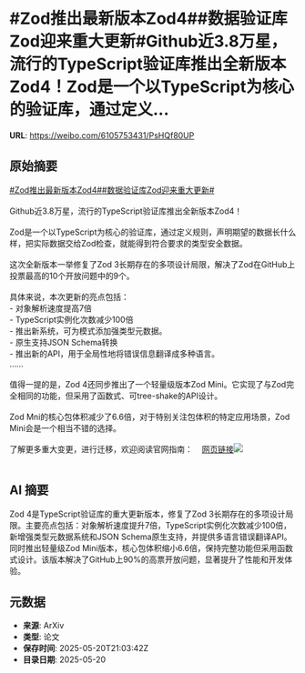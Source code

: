 # #Zod推出最新版本Zod4##数据验证库Zod迎来重大更新#Github近3.8万星，流行的TypeScript验证库推出全新版本Zod4！Zod是一个以TypeScript为核心的验证库，通过定义...

**URL**: https://weibo.com/6105753431/PsHQf80UP

## 原始摘要

<a href="https://m.weibo.cn/search?containerid=231522type%3D1%26t%3D10%26q%3D%23Zod%E6%8E%A8%E5%87%BA%E6%9C%80%E6%96%B0%E7%89%88%E6%9C%ACZod4%23&amp;extparam=%23Zod%E6%8E%A8%E5%87%BA%E6%9C%80%E6%96%B0%E7%89%88%E6%9C%ACZod4%23" data-hide=""><span class="surl-text">#Zod推出最新版本Zod4#</span></a><a href="https://m.weibo.cn/search?containerid=231522type%3D1%26t%3D10%26q%3D%23%E6%95%B0%E6%8D%AE%E9%AA%8C%E8%AF%81%E5%BA%93Zod%E8%BF%8E%E6%9D%A5%E9%87%8D%E5%A4%A7%E6%9B%B4%E6%96%B0%23&amp;extparam=%23%E6%95%B0%E6%8D%AE%E9%AA%8C%E8%AF%81%E5%BA%93Zod%E8%BF%8E%E6%9D%A5%E9%87%8D%E5%A4%A7%E6%9B%B4%E6%96%B0%23" data-hide=""><span class="surl-text">#数据验证库Zod迎来重大更新#</span></a><br><br>Github近3.8万星，流行的TypeScript验证库推出全新版本Zod4！<br><br>Zod是一个以TypeScript为核心的验证库，通过定义规则，声明期望的数据长什么样，把实际数据交给Zod检查，就能得到符合要求的类型安全数据。<br><br>这次全新版本一举修复了Zod 3长期存在的多项设计局限，解决了Zod在GitHub上投票最高的10个开放问题中的9个。<br><br>具体来说，本次更新的亮点包括：<br>- 对象解析速度提高7倍<br>- TypeScript实例化次数减少100倍<br>- 推出新系统，可为模式添加强类型元数据。<br>- 原生支持JSON Schema转换<br>- 推出新的API，用于全局性地将错误信息翻译成多种语言。<br>……<br><br>值得一提的是，Zod 4还同步推出了一个轻量级版本Zod Mini。它实现了与Zod完全相同的功能，但采用了函数式、可tree-shake的API设计。<br><br>Zod Mni的核心包体积减少了6.6倍，对于特别关注包体积的特定应用场景，Zod Mini会是一个相当不错的选择。<br><br>了解更多重大变更，进行迁移，欢迎阅读官网指南：<a href="https://weibo.cn/sinaurl?u=https%3A%2F%2Fzod.dev%2Fv4" data-hide=""><span class="url-icon"><img style="width: 1rem;height: 1rem" src="https://h5.sinaimg.cn/upload/2015/09/25/3/timeline_card_small_web_default.png" referrerpolicy="no-referrer"></span><span class="surl-text">网页链接</span></a><img style="" src="https://tvax2.sinaimg.cn/large/006Fd7o3gy1i1m1mbkm2mj30zk0q178s.jpg" referrerpolicy="no-referrer"><br><br>

## AI 摘要

Zod 4是TypeScript验证库的重大更新版本，修复了Zod 3长期存在的多项设计局限。主要亮点包括：对象解析速度提升7倍，TypeScript实例化次数减少100倍，新增强类型元数据系统和JSON Schema原生支持，并提供多语言错误翻译API。同时推出轻量级Zod Mini版本，核心包体积缩小6.6倍，保持完整功能但采用函数式设计。该版本解决了GitHub上90%的高票开放问题，显著提升了性能和开发体验。

## 元数据

- **来源**: ArXiv
- **类型**: 论文
- **保存时间**: 2025-05-20T21:03:42Z
- **目录日期**: 2025-05-20
